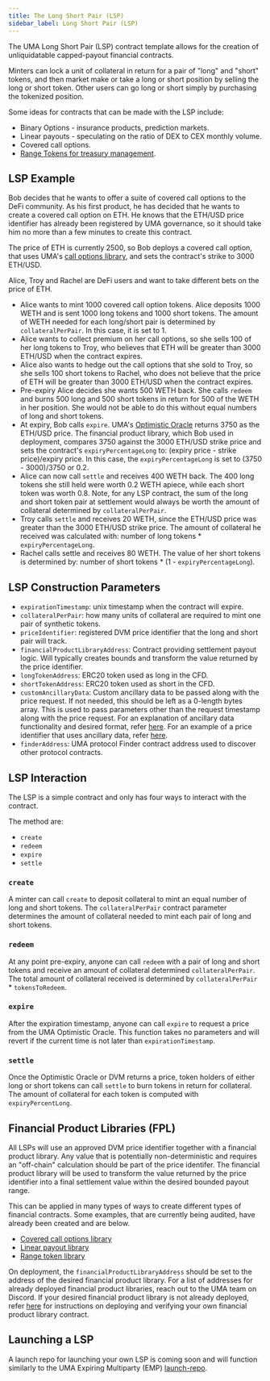 ```yaml
---
title: The Long Short Pair (LSP)
sidebar_label: Long Short Pair (LSP)
---
```


The UMA Long Short Pair (LSP) contract template allows for the creation of unliquidatable capped-payout financial contracts.

Minters can lock a unit of collateral in return for a pair of "long" and "short" tokens, and then market make or take a long or short position by selling the long or short token. Other users can go long or short simply by purchasing the tokenized position.

Some ideas for contracts that can be made with the LSP include: 
- Binary Options - insurance products, prediction markets.
- Linear payouts - speculating on the ratio of DEX to CEX monthly volume. 
- Covered call options.
- [Range Tokens for treasury management](https://medium.com/uma-project/treasury-diversification-with-range-tokens-145d4b12614e).

## LSP Example

Bob decides that he wants to offer a suite of covered call options to the DeFi community. As his first product, he has decided that he wants to create a covered call option on ETH. He knows that the ETH/USD price identifier has already been registered by UMA governance, so it should take him no more than a few minutes to create this contract.

The price of ETH is currently 2500, so Bob deploys a covered call option, that uses UMA's [call options library](https://github.com/UMAprotocol/protocol/blob/master/packages/core/contracts/financial-templates/common/financial-product-libraries/long-short-pair-libraries/CoveredCallLongShortPairFinancialProductLibrary.sol), and sets the contract's strike to 3000 ETH/USD.

Alice, Troy and Rachel are DeFi users and want to take different bets on the price of ETH.

- Alice wants to mint 1000 covered call option tokens. Alice deposits 1000 WETH and is sent 1000 long tokens and 1000 short tokens. The amount of WETH needed for each long/short pair is determined by `collateralPerPair`. In this case, it is set to 1.
- Alice wants to collect premium on her call options, so she sells 100 of her long tokens to Troy, who believes that ETH will be greater than 3000 ETH/USD when the contract expires.
- Alice also wants to hedge out the call options that she sold to Troy, so she sells 100 short tokens to Rachel, who does not believe that the price of ETH will be greater than 3000 ETH/USD when the contract expires.
- Pre-expiry Alice decides she wants 500 WETH back. She calls `redeem` and burns 500 long and 500 short tokens in return for 500 of the WETH in her position. She would not be able to do this without equal numbers of long and short tokens.
- At expiry, Bob calls `expire`. UMA's [Optimistic Oracle](/oracle/optimistic-oracle-interface.md) returns 3750 as the ETH/USD price. The financial product library, which Bob used in deployment, compares 3750 against the 3000 ETH/USD strike price and sets the contract's `expiryPercentageLong` to: (expiry price - strike price)/expiry price. In this case, the `expiryPercentageLong` is set to (3750 - 3000)/3750 or 0.2.
- Alice can now call `settle` and receives 400 WETH back. The 400 long tokens she still held were worth 0.2 WETH apiece, while each short token was worth 0.8. Note, for any LSP contract, the sum of the long and short token pair at settlement would always be worth the amount of collateral determined by `collateralPerPair`.
- Troy calls `settle` and receives 20 WETH, since the ETH/USD price was greater than the 3000 ETH/USD strike price. The amount of collateral he received was calculated with: number of long tokens * `expiryPercentageLong`.
- Rachel calls settle and receives 80 WETH. The value of her short tokens is determined by: number of short tokens * (1 - `expiryPercentageLong`).

## LSP Construction Parameters

- `expirationTimestamp`: unix timestamp when the contract will expire.
- `collateralPerPair`: how many units of collateral are required to mint one pair of synthetic tokens.
- `priceIdentifier`: registered DVM price identifier that the long and short pair will track.
- `financialProductLibraryAddress`: Contract providing settlement payout logic. Will typically creates bounds and transform the value returned by the price identifier.
- `longTokenAddress`: ERC20 token used as long in the CFD.
- `shortTokenAddress`: ERC20 token used as short in the CFD.
- `customAncillaryData`: Custom ancillary data to be passed along with the price request. If not needed, this should be left as a 0-length bytes array. This is used to pass parameters other than the request timestamp along with the price request. For an explanation of ancillary data functionality and desired format, refer [here](https://docs.google.com/document/d/1vl1BcIMO3NTNxvR0u6fFQqdUgWtIY8XyjVtx8Hkl8Qk/edit). For an example of a price identifier that uses ancillary data, refer [here](https://github.com/UMAprotocol/UMIPs/blob/master/UMIPs/umip-83.md#technical-specifications).
- `finderAddress`: UMA protocol Finder contract address used to discover other protocol contracts.

## LSP Interaction

The LSP is a simple contract and only has four ways to interact with the contract.

The method are:
- `create`
- `redeem`
- `expire`
- `settle`

### `create`

A minter can call `create` to deposit collateral to mint an equal number of long and short tokens. The `collateralPerPair` contract parameter determines the amount of collateral needed to mint each pair of long and short tokens.

### `redeem`

At any point pre-expiry, anyone can call `redeem` with a pair of long and short tokens and receive an amount of collateral determined  `collateralPerPair`. The total amount of collateral received is determined by `collateralPerPair` * `tokensToRedeem`.

### `expire`

After the expiration timestamp, anyone can call `expire` to request a price from the UMA Optimistic Oracle. This function takes no parameters and will revert if the current time is not later than `expirationTimestamp`. 

### `settle`

Once the Optimistic Oracle or DVM returns a price, token holders of either long or short tokens can call `settle` to burn tokens in return for collateral. The amount of collateral for each token is computed with `expiryPercentLong`.

## Financial Product Libraries (FPL)

All LSPs will use an approved DVM price identifier together with a financial product library. Any value that is potentially non-deterministic and requires an "off-chain" calculation should be part of the price identifer. The financial product library will be used to transform the value returned by the price identifier into a final settlement value within the desired bounded payout range.

This can be applied in many types of ways to create different types of financial contracts. Some examples, that are currently being audited, have already been created and are below.

- [Covered call options library](https://github.com/UMAprotocol/protocol/blob/master/packages/core/contracts/financial-templates/common/financial-product-libraries/long-short-pair-libraries/CoveredCallLongShortPairFinancialProductLibrary.sol)
- [Linear payout library](https://github.com/UMAprotocol/protocol/blob/master/packages/core/contracts/financial-templates/common/financial-product-libraries/long-short-pair-libraries/LinearLongShortPairFinancialProductLibrary.sol)
- [Range token library](https://github.com/UMAprotocol/protocol/blob/master/packages/core/contracts/financial-templates/common/financial-product-libraries/long-short-pair-libraries/RangeBondLongShortPairFinancialProductLibrary.sol)

On deployment, the `financialProductLibraryAddress` should be set to the address of the desired financial product library. For a list of addresses for already deployed financial product libraries, reach out to the UMA team on Discord. If your desired financial product library is not already deployed, refer [here](https://github.com/UMAprotocol/launch-emp#deploying-financial-product-libraries) for instructions on deploying and verifying your own financial product library contract.

## Launching a LSP

A launch repo for launching your own LSP is coming soon and will function similarly to the UMA Expiring Multiparty (EMP) [launch-repo](https://github.com/UMAprotocol/launch-emp).
